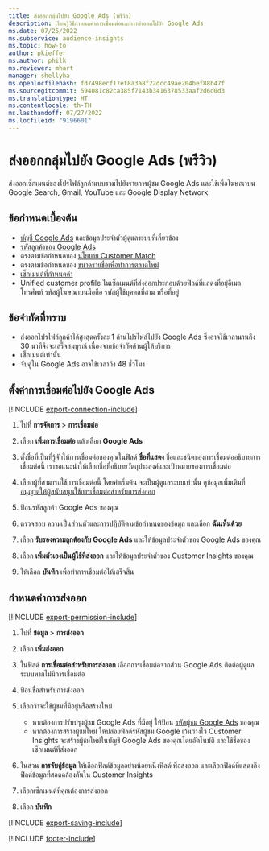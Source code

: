 ```yaml
---
title: ส่งออกกลุ่มไปยัง Google Ads (พรีวิว)
description: เรียนรู้วิธีกำหนดค่าการเชื่อมต่อและการส่งออกไปยัง Google Ads
ms.date: 07/25/2022
ms.subservice: audience-insights
ms.topic: how-to
author: pkieffer
ms.author: philk
ms.reviewer: mhart
manager: shellyha
ms.openlocfilehash: fd7498ecf17ef8a3a8f22dcc49ae204bef88b47f
ms.sourcegitcommit: 594081c82ca385f7143b3416378533aaf2d6d0d3
ms.translationtype: HT
ms.contentlocale: th-TH
ms.lasthandoff: 07/27/2022
ms.locfileid: "9196601"
---
```

# <a name="export-segments-to-google-ads-preview"></a>ส่งออกกลุ่มไปยัง Google Ads (พรีวิว)

ส่งออกเซ็กเมนต์ของโปรไฟล์ลูกค้าแบบรวมไปยังรายการผู้ชม Google Ads และใช้เพื่อโฆษณาบน Google Search, Gmail, YouTube และ Google Display Network

## <a name="prerequisites"></a>ข้อกำหนดเบื้องต้น

- [บัญชี Google Ads](https://ads.google.com/) และข้อมูลประจำตัวผู้ดูแลระบบที่เกี่ยวข้อง
- [รหัสลูกค้าของ Google Ads](https://support.google.com/google-ads/answer/1704344)
- ตรงตามข้อกำหนดของ [นโยบาย Customer Match](https://support.google.com/adspolicy/answer/6299717)
- ตรงตามข้อกำหนดของ [ขนาดรายชื่อเพื่อทำการตลาดใหม่](https://support.google.com/google-ads/answer/7558048)
- [เซ็กเมนต์ที่กำหนดค่า](segments.md)
- Unified customer profile ในเซ็กเมนต์ที่ส่งออกประกอบด้วยฟิลด์ที่แสดงที่อยู่อีเมล โทรศัพท์ รหัสผู้โฆษณาบนมือถือ รหัสผู้ใช้บุคคลที่สาม หรือที่อยู่

## <a name="known-limitations"></a>ข้อจำกัดที่ทราบ

- ส่งออกโปรไฟล์ลูกค้าได้สูงสุดครั้งละ 1 ล้านโปรไฟล์ไปยัง Google Ads ซึ่งอาจใช้เวลานานถึง 30 นาทีจึงจะเสร็จสมบูรณ์ เนื่องจากข้อจำกัดด้านผู้ให้บริการ
- เซ็กเมนต์เท่านั้น
- จับคู่ใน Google Ads อาจใช้เวลาถึง 48 ชั่วโมง

## <a name="set-up-connection-to-google-ads"></a>ตั้งค่าการเชื่อมต่อไปยัง Google Ads

[!INCLUDE [export-connection-include](includes/export-connection-admn.md)]

1. ไปที่ **การจัดการ** > **การเชื่อมต่อ**

1. เลือก **เพิ่มการเชื่อมต่อ** แล้วเลือก **Google Ads**

1. ตั้งชื่อที่เป็นที่รู้จักให้การเชื่อมต่อของคุณในฟิลด์ **ชื่อที่แสดง** ชื่อและชนิดของการเชื่อมต่ออธิบายการเชื่อมต่อนี้ เราขอแนะนำให้เลือกชื่อที่อธิบายวัตถุประสงค์และเป้าหมายของการเชื่อมต่อ

1. เลือกผู้ที่สามารถใช้การเชื่อมต่อนี้ โดยค่าเริ่มต้น จะเป็นผู้ดูแลระบบเท่านั้น ดูข้อมูลเพิ่มเติมที่ [อนุญาตให้ผู้สนับสนุนใช้การเชื่อมต่อสำหรับการส่งออก](connections.md#allow-contributors-to-use-a-connection-for-exports)

1. ป้อนรหัสลูกค้า Google Ads ของคุณ

1. ตรวจสอบ [ความเป็นส่วนตัวและการปฏิบัติตามข้อกำหนดของข้อมูล](connections.md#data-privacy-and-compliance) และเลือก **ฉันเห็นด้วย**

1. เลือก **รับรองความถูกต้องกับ Google Ads** และให้ข้อมูลประจำตัวของ Google Ads ของคุณ

1. เลือก **เพิ่มตัวเองเป็นผู้ใช้ที่ส่งออก** และให้ข้อมูลประจำตัวของ Customer Insights ของคุณ

1. ให้เลือก **บันทึก** เพื่อทำการเชื่อมต่อให้เสร็จสิ้น

## <a name="configure-an-export"></a>กำหนดค่าการส่งออก

[!INCLUDE [export-permission-include](includes/export-permission.md)]

1. ไปที่ **ข้อมูล** > **การส่งออก**

1. เลือก **เพิ่มส่งออก**

1. ในฟิลด์ **การเชื่อมต่อสำหรับการส่งออก** เลือกการเชื่อมต่อจากส่วน Google Ads ติดต่อผู้ดูแลระบบหากไม่มีการเชื่อมต่อ

1. ป้อนชื่อสำหรับการส่งออก

1. เลือกว่าจะใช้ผู้ชมที่มีอยู่หรือสร้างใหม่
   - หากต้องการปรับปรุงผู้ชม Google Ads ที่มีอยู่ ให้ป้อน [รหัสผู้ชม Google Ads](https://support.google.com/google-ads/answer/7558048?hl=en#:~:text=Audience%20lists%20is%20a%20section,Display%20Network%20through%20remarketing%20campaigns) ของคุณ
   - หากต้องการสร้างผู้ชมใหม่ ให้ปล่อยฟิลด์รหัสผู้ชม Google เว้นว่างไว้ Customer Insights จะสร้างผู้ชมใหม่ในบัญชี Google Ads ของคุณโดยอัตโนมัติ และใช้ชื่อของเซ็กเมนต์ที่ส่งออก

1. ในส่วน **การจับคู่ข้อมูล** ให้เลือกฟิลด์ข้อมูลอย่างน้อยหนึ่งฟิลด์เพื่อส่งออก และเลือกฟิลด์ที่แสดงถึงฟิลด์ข้อมูลที่สอดคล้องกันใน Customer Insights

1. เลือกเซ็กเมนต์ที่คุณต้องการส่งออก

1. เลือก **บันทึก**

[!INCLUDE [export-saving-include](includes/export-saving.md)]

[!INCLUDE [footer-include](includes/footer-banner.md)]
